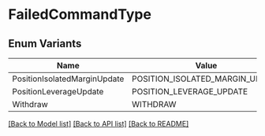 # FailedCommandType

## Enum Variants

| Name | Value |
|---- | -----|
| PositionIsolatedMarginUpdate | POSITION_ISOLATED_MARGIN_UPDATE |
| PositionLeverageUpdate | POSITION_LEVERAGE_UPDATE |
| Withdraw | WITHDRAW |


[[Back to Model list]](../README.md#documentation-for-models) [[Back to API list]](../README.md#documentation-for-api-endpoints) [[Back to README]](../README.md)


